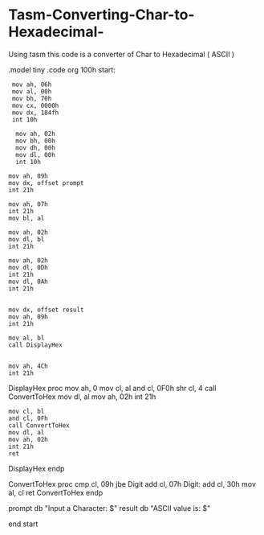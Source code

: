 # Tasm-Converting-Char-to-Hexadecimal-
Using tasm this code is a converter of Char to Hexadecimal ( ASCII )

.model tiny
.code
org 100h
start:
  
     mov ah, 06h
     mov al, 00h
     mov bh, 70h
     mov cx, 0000h
     mov dx, 184fh
     int 10h
	 
	  mov ah, 02h
      mov bh, 00h
      mov dh, 00h 
      mov dl, 00h
      int 10h	

    mov ah, 09h
    mov dx, offset prompt
    int 21h

    mov ah, 07h
    int 21h
    mov bl, al
   
    mov ah, 02h
    mov dl, bl
    int 21h

    mov ah, 02h
    mov dl, 0Dh  
    int 21h
    mov dl, 0Ah  
    int 21h
    
   
    mov dx, offset result
    mov ah, 09h
    int 21h
    
    mov al, bl
    call DisplayHex
    
    
    mov ah, 4Ch
    int 21h

DisplayHex proc
    mov ah, 0
    mov cl, al
    and cl, 0F0h
    shr cl, 4
    call ConvertToHex
    mov dl, al
    mov ah, 02h
    int 21h
	
    mov cl, bl
    and cl, 0Fh
    call ConvertToHex
    mov dl, al
    mov ah, 02h
    int 21h
    ret
DisplayHex endp

ConvertToHex proc
    cmp cl, 09h
    jbe Digit
    add cl, 07h
Digit:
    add cl, 30h
    mov al, cl
    ret
ConvertToHex endp

prompt db "Input a Character: $"
result db "ASCII value is: $"

end start

